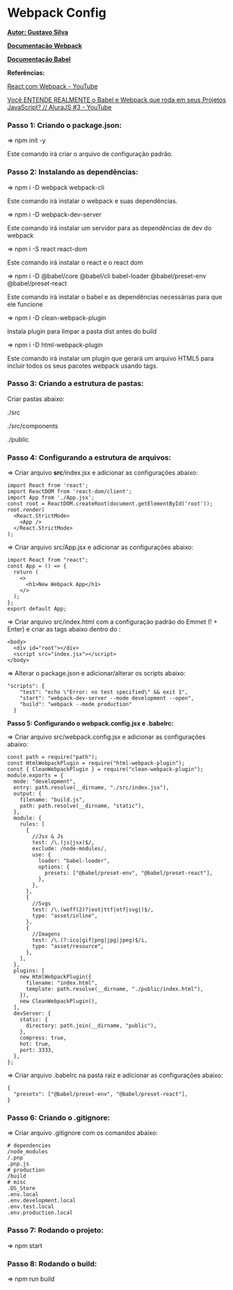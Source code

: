 # Webpack Config

[**Autor: Gustavo Silva**](https://github.com/Gustavocrs)

**[Documentação Webpack](https://webpack.js.org/)**

[**Documentação Babel**](https://babeljs.io/)

**Referências:**

[React com Webpack - YouTube](https://www.youtube.com/watch?v=XS6uWKVXXgA)

[Você ENTENDE REALMENTE o Babel e Webpack que roda em seus Projetos JavaScript? // AluraJS #3 - YouTube](https://www.youtube.com/watch?v=LMCtGvLJT6c)

   
   
### Passo 1: Criando o package.json:

⇒ npm init -y

Este comando irá criar o arquivo de configuração padrão.

   
   
### Passo 2: Instalando as dependências:

⇒ npm i -D webpack webpack-cli

Este comando irá instalar o webpack e suas dependências.

⇒ npm i -D webpack-dev-server

Este comando irá instalar um servidor para as dependências de dev do webpack

⇒ npm i -S react react-dom

Este comando irá instalar o react e o react dom

⇒ npm i -D @babel/core @babel/cli babel-loader @babel/preset-env @babel/preset-react

Este comando irá instalar o babel e as dependências necessárias para que ele funcione

⇒ npm i -D clean-webpack-plugin

Instala plugin para limpar a pasta dist antes do build

⇒ npm i -D html-webpack-plugin

Este comando irá instalar um plugin que gerará um arquivo HTML5 para incluir todos os seus pacotes webpack usando tags.

   
   
### Passo 3: Criando a estrutura de pastas:

Criar pastas abaixo:

./src

./src/components

./public

   
   
### Passo 4: Configurando a estrutura de arquivos:

⇒ Criar arquivo **src**/index.jsx e adicionar as configurações abaixo:

```
import React from 'react';
import ReactDOM from 'react-dom/client';
import App from './App.jsx';
const root = ReactDOM.createRoot(document.getElementById('root'));
root.render(
  <React.StrictMode>
    <App />
  </React.StrictMode>
);
```

⇒ Criar arquivo src/App.jsx e adicionar as configurações abaixo:

```
import React from "react";
const App = () => {
  return (
    <>
      <h1>New Webpack App</h1>
    </>
  );
};
export default App;
```

⇒ Criar arquivo src/index.html com a configuração padrão do Emmet (! + Enter) e criar as tags abaixo dentro do <body>:

```
<body>
  <div id="root"></div>
  <script src="index.jsx"></script>
</body>
```

⇒ Alterar o package.json e adicionar/alterar os scripts abaixo:

```
"scripts": {
    "test": "echo \"Error: no test specified\" && exit 1",
    "start": "webpack-dev-server --mode development --open",
    "build": "webpack --mode production"
  }
```


**Passo 5: Configurando o webpack.config.jsx e .babelrc:**

⇒ Criar arquivo src/webpack.config.jsx e adicionar as configurações abaixo:

```
const path = require("path");
const HtmlWebpackPlugin = require("html-webpack-plugin");
const { CleanWebpackPlugin } = require("clean-webpack-plugin");
module.exports = {
  mode: "development",
  entry: path.resolve(__dirname, "./src/index.jsx"),
  output: {
    filename: "build.js",
    path: path.resolve(__dirname, "static"),
  },
  module: {
    rules: [
      {
        //Jsx & Js
        test: /\.(js|jsx)$/,
        exclude: /node-modules/,
        use: {
          loader: "babel-loader",
          options: {
            presets: ["@babel/preset-env", "@babel/preset-react"],
          },
        },
      },
      {
        //Svgs
        test: /\.(woff(2)?|eot|ttf|otf|svg|)$/,
        type: "asset/inline",
      },
      {
        //Imagens
        test: /\.(?:ico|gif|png|jpg|jpeg)$/i,
        type: "asset/resource",
      },
    ],
  },
  plugins: [
    new HtmlWebpackPlugin({
      filename: "index.html",
      template: path.resolve(__dirname, "./public/index.html"),
    }),
    new CleanWebpackPlugin(),
  ],
  devServer: {
    static: {
      directory: path.join(__dirname, "public"),
    },
    compress: true,
    hot: true,
    port: 3333,
  },
};
```

⇒ Criar arquivo .babelrc na pasta raiz e adicionar as configurações abaixo:

```
{
  "presets": ["@babel/preset-env", "@babel/preset-react"],
}
```

   
  
### Passo 6: Criando o .gitignore:

⇒ Criar arquivo .gitignore com os comandos abaixo:

```
# dependencies
/node_modules
/.pnp
.pnp.js
# production
/build
# misc
.DS_Store
.env.local
.env.development.local
.env.test.local
.env.production.local
```

   
  
### Passo 7: Rodando o projeto:

⇒ npm start

   
  
### Passo 8: Rodando o build:

⇒ npm run build
